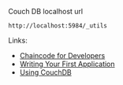 
Couch DB localhost url
```
http://localhost:5984/_utils
```

Links:

- [Chaincode for Developers](https://hyperledger-fabric.readthedocs.io/en/release-1.3/chaincode4ade.html)
- [Writing Your First Application](https://hyperledger-fabric.readthedocs.io/en/release-1.3/write_first_app.html)
- [Using CouchDB](https://hyperledger-fabric.readthedocs.io/en/release-1.3/couchdb_tutorial.html)